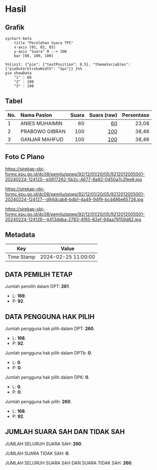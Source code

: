 # Hasil

## Grafik

```mermaid
xychart-beta
    title "Perolehan Suara TPS"
    x-axis [01, 02, 03]
    y-axis "Suara" 0 --> 100
    bar [60, 100, 100]
```

```mermaid
%%{init: {"pie": {"textPosition": 0.5}, "themeVariables": {"pieOuterStrokeWidth": "5px"}} }%%
pie showData
    "1" : 60
    "2" : 100
    "3" : 100
```

## Tabel

| No. | Nama Paslon    | Suara | Suara (raw) | Persentase |
|:--- |:-------------- | -----:| -----------:| ----------:|
| 1   | ANIES MUHAIMIN | 60    | [60][p-1]   | 23,08      |
| 2   | PRABOWO GIBRAN | 100   | [100][p-2]  | 38,46      |
| 3   | GANJAR MAHFUD  | 100   | [100][p-3]  | 38,46      |


[p-1]: https://github.com/gigit-pemilu/pemilu-2024-92-papua-barat/blob/main/pilpres/hitung-suara/sub/92-papua-barat/sub/12-pegunungan-arfak/sub/01-anggi/sub/2005-susi/sub/001-tps/sub/paslon-1.txt
[p-2]: https://github.com/gigit-pemilu/pemilu-2024-92-papua-barat/blob/main/pilpres/hitung-suara/sub/92-papua-barat/sub/12-pegunungan-arfak/sub/01-anggi/sub/2005-susi/sub/001-tps/sub/paslon-2.txt
[p-3]: https://github.com/gigit-pemilu/pemilu-2024-92-papua-barat/blob/main/pilpres/hitung-suara/sub/92-papua-barat/sub/12-pegunungan-arfak/sub/01-anggi/sub/2005-susi/sub/001-tps/sub/paslon-3.txt

## Foto C Plano

https://sirekap-obj-formc.kpu.go.id/dc08/pemilu/ppwp/92/12/01/20/05/9212012005001-20240224-124125--e5617262-5b2c-4677-8a92-0450a7c2fee6.jpg

https://sirekap-obj-formc.kpu.go.id/dc08/pemilu/ppwp/92/12/01/20/05/9212012005001-20240224-124127--d94dcab8-bdb1-4a49-94f9-bcd486e65726.jpg

https://sirekap-obj-formc.kpu.go.id/dc08/pemilu/ppwp/92/12/01/20/05/9212012005001-20240224-124126--4413ddba-2783-4f65-82ef-94aa79159d82.jpg


## Metadata

| Key        | Value               |
| ---------- | ------------------- |
| Time Stamp | 2024-02-25 11:00:00 |


## DATA PEMILIH TETAP

Jumlah pemilih dalam DPT: **261**.
 * L: **169**.
 * P: **92**.

## DATA PENGGUNA HAK PILIH

Jumlah pengguna hak pilih dalam DPT: **260**.
 * L: **168**.
 * P: **92**.

Jumlah pengguna hak pilih dalam DPTb: **0**.
 * L: **0**.
 * P: **0**.

Jumlah pengguna hak pilih dalam DPK: **0**.
 * L: **0**.
 * P: **0**.

Jumlah pengguna hak pilih: **260**.
 * L: **168**.
 * P: **92**.

## JUMLAH SUARA SAH DAN TIDAK SAH

JUMLAH SELURUH SUARA SAH: **260**.

JUMLAH SUARA TIDAK SAH: **0**.

JUMLAH SELURUH SUARA SAH DAN SUARA TIDAK SAH: **260**.


